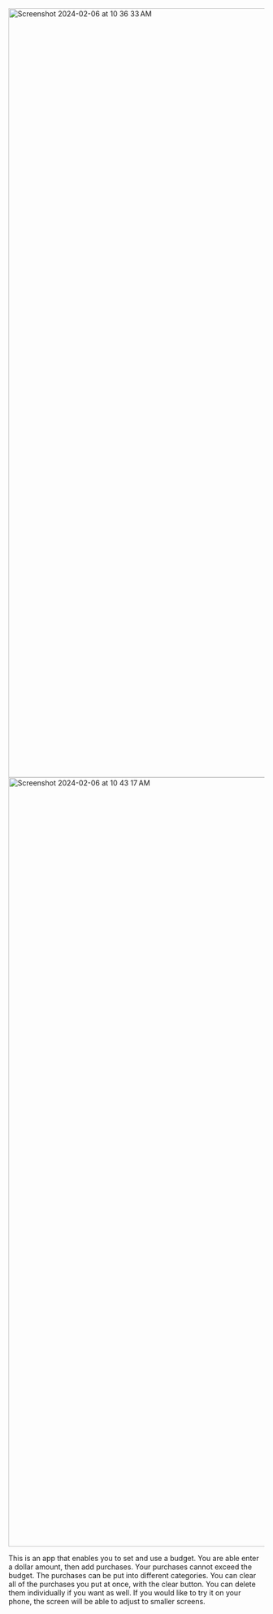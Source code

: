 <img width="1512" alt="Screenshot 2024-02-06 at 10 36 33 AM" src="https://github.com/TysonWalkerII/Budget-Buddy-App/assets/90113324/4b293964-3dd7-4789-8d2f-1592103c6439">
<img width="1512" alt="Screenshot 2024-02-06 at 10 43 17 AM" src="https://github.com/TysonWalkerII/Budget-Buddy-App/assets/90113324/f6d7c24e-8d67-4e6b-8665-4191c52dd38b">


This is an app that enables you to set and use a budget.
You are able enter a dollar amount, then add purchases. Your purchases cannot exceed the budget.
The purchases can be put into different categories.
You can clear all of the purchases you put at once, with the clear button. You can delete them individually if you want as well.
If you would like to try it on your phone, the screen will be able to adjust to smaller screens.
